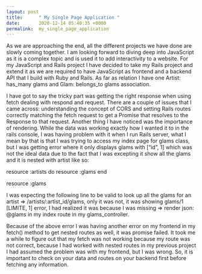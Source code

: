 ```yaml
---
layout: post
title:      " My Single Page Application "
date:       2020-12-14 05:40:35 +0000
permalink:  my_single_page_application
---
```


As we are approaching the end, all the different projects we have done are slowly coming together. I am looking forward to diving deep into JavaScript as it is a complex topic and is used it to add interactivity to a website. For my JavaScript and Rails project I have decided to take my Rails project and extend it as we are required to have JavaScript as frontend and a backend API that I build with Ruby and Rails. As far as relation I have one Artist: has_many glams and Glam: belongs_to glams association. 

I have got to say the tricky part was getting the right response when using fetch dealing with respond and request. There are a couple of issues that I came across: understanding the concept of CORS and setting Rails routes correctly matching the fetch request to get a Promise that resolves to the Response to that request. Another thing I have noticed was the importance of rendering. While the data was working exactly how I wanted it to in the rails console, I was having problem with it when I run Rails server, what I mean by that is that I was trying to access my index page for glams class, but I was getting error where it only displays glams with [“id”, 1] which was not the ideal data due to the fact that I was excepting it show all the glams and it is nested with artist like so: 

resource :artists do
     resource :glams 
end 

resource :glams 

 I was expecting the following line to be valid to look up all the glams for an artist => /artists/:artist_id/glams, only it was not, it was showing glams/1 [LIMITE, 1] error, I had realized it was because I was missing => render json: @glams in my index route in my glams_controller.
 
 Because of the above error I was having another error on my frontend in my  fetch() method to get nested routes as well, it was promise failed. It took me a while to figure out that my fetch was not working because my route was not correct, because I had worked with nested routes in my previous project I had assumed the problem was with my frontend, but I was wrong. So, it is important to check on your data and routes on your backend first before fetching any information.





